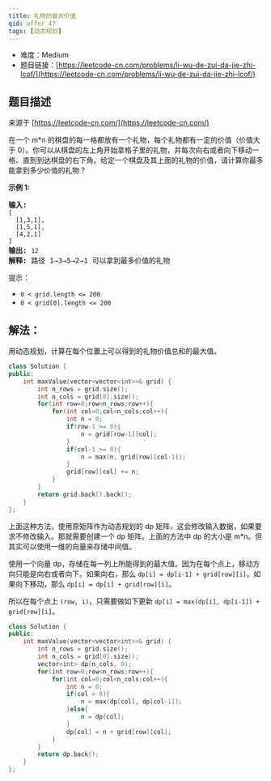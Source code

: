 ```yaml
---
title: 礼物的最大价值
qid: offer_47
tags: [动态规划]
---
```



- 难度：Medium
- 题目链接：[https://leetcode-cn.com/problems/li-wu-de-zui-da-jie-zhi-lcof/](https://leetcode-cn.com/problems/li-wu-de-zui-da-jie-zhi-lcof/)


## 题目描述

来源于 [https://leetcode-cn.com/](https://leetcode-cn.com/)

<p>在一个 m*n 的棋盘的每一格都放有一个礼物，每个礼物都有一定的价值（价值大于 0）。你可以从棋盘的左上角开始拿格子里的礼物，并每次向右或者向下移动一格、直到到达棋盘的右下角。给定一个棋盘及其上面的礼物的价值，请计算你最多能拿到多少价值的礼物？</p>



<p><strong>示例 1:</strong></p>

<pre><strong>输入:</strong> 
<code>[
&nbsp; [1,3,1],
&nbsp; [1,5,1],
&nbsp; [4,2,1]
]</code>
<strong>输出:</strong> <code>12
</code><strong>解释:</strong> 路径 1&rarr;3&rarr;5&rarr;2&rarr;1 可以拿到最多价值的礼物</pre>



<p>提示：</p>

<ul>
    <li><code>0 &lt; grid.length &lt;= 200</code></li>
    <li><code>0 &lt; grid[0].length &lt;= 200</code></li>
</ul>


## 解法：

用动态规划，计算在每个位置上可以得到的礼物价值总和的最大值。

```c++
class Solution {
public:
    int maxValue(vector<vector<int>>& grid) {
        int n_rows = grid.size();
        int n_cols = grid[0].size();
        for(int row=0;row<n_rows;row++){
            for(int col=0;col<n_cols;col++){
                int n = 0;
                if(row-1 >= 0){
                    n = grid[row-1][col];
                }
                if(col-1 >= 0){
                    n = max(n, grid[row][col-1]);
                }
                grid[row][col] += n;
            }
        }
        return grid.back().back();
    }
};
```

上面这种方法，使用原矩阵作为动态规划的 dp 矩阵，这会修改输入数据，如果要求不修改输入。那就需要创建一个 dp 矩阵。上面的方法中 dp 的大小是 m*n。但其实可以使用一维的向量来存储中间值。


使用一个向量 dp，存储在每一列上所能得到的最大值。因为在每个点上，移动方向只能是向右或者向下。如果向右，那么 `dp[i] = dp[i-1] + grid[row][i]`。如果向下移动，那么 `dp[i] = dp[i] + grid[row][i]`。

所以在每个点上 `(row, i)`，只需要做如下更新 `dp[i] = max(dp[i], dp[i-1]) + grid[row][i]`。

```c++
class Solution {
public:
    int maxValue(vector<vector<int>>& grid) {
        int n_rows = grid.size();
        int n_cols = grid[0].size();
        vector<int> dp(n_cols, 0);
        for(int row=0;row<n_rows;row++){
            for(int col=0;col<n_cols;col++){
                int n = 0;
                if(col > 0){
                    n = max(dp[col], dp[col-1]);
                }else{
                    n = dp[col];
                }
                dp[col] = n + grid[row][col];
            }
        }
        return dp.back();
    }
};
```